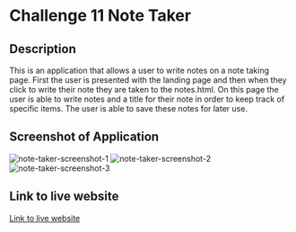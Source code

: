 # Challenge 11 Note Taker

## Description

This is an application that allows a user to write notes on a note taking page. First the user is presented with the landing page and then when they click to write their note they are taken to the notes.html. On this page the user is able to write notes and a title for their note in order to keep track of specific items. The user is able to save these notes for later use. 

## Screenshot of Application
![note-taker-screenshot-1](https://user-images.githubusercontent.com/110554091/201375608-ec775a56-da05-4269-928d-b7d615e3f5c5.jpg)
![note-taker-screenshot-2](https://user-images.githubusercontent.com/110554091/201375369-7ba0a4fe-2094-4180-84a6-b74c2b62a08d.jpg)
![note-taker-screenshot-3](https://user-images.githubusercontent.com/110554091/201375470-ff265fcf-f013-4744-8fb8-5b15045e67e7.jpg)



## Link to live website
[Link to live website](https://still-wildwood-29248.herokuapp.com/)

